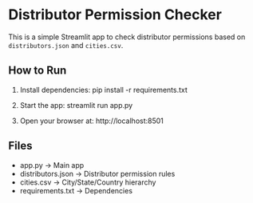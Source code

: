 # Distributor Permission Checker

This is a simple Streamlit app to check distributor permissions based on `distributors.json` and `cities.csv`.


## How to Run

1. Install dependencies:
   pip install -r requirements.txt

2. Start the app:
    streamlit run app.py

3. Open your browser at:
    http://localhost:8501


## Files

- app.py → Main app
- distributors.json → Distributor permission rules
- cities.csv → City/State/Country hierarchy
- requirements.txt → Dependencies
